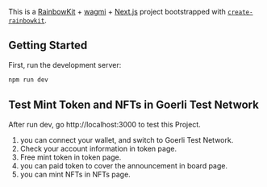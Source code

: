 This is a [RainbowKit](https://rainbowkit.com) + [wagmi](https://wagmi.sh) + [Next.js](https://nextjs.org/) project bootstrapped with [`create-rainbowkit`](https://github.com/rainbow-me/rainbowkit/tree/main/packages/create-rainbowkit).

## Getting Started

First, run the development server:

```bash
npm run dev
```
## Test Mint Token and NFTs in Goerli Test Network
After run dev, go http://localhost:3000 to test this Project.
1. you can connect your wallet, and switch to Goerli Test Network.
2. Check your account information in token page.
3. Free mint token in token page.
4. you can paid token to cover the announcement in board page.
5. you can mint NFTs in NFTs page.